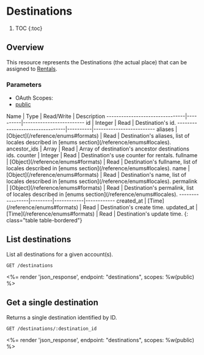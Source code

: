 # Destinations

1. TOC
{:toc}


## Overview

This resource represents the Destinations (the actual place) that can be assigned to [Rentals](/reference/endpoints/rentals/). 

### Parameters
<ul class="nav nav-pills" role="tablist">
  <li class="disabled"><a>OAuth Scopes:</a></li>
  <li class="active"><a href="#public" role="tab" data-toggle="pill">public</a></li>
</ul>
<div class="tab-content" markdown="1">
  <div class="tab-pane active" id="public" markdown="1">
Name                            | Type     | Read/Write | Description
--------------------------------|----------|-------------------------
id                              | Integer  | Read       | Destination's id.
--------------------------------|----------|-------------------------
aliases                         | [Object](/reference/enums#formats)     | Read       | Destination's aliases, list of locales described in [enums section](/reference/enums#locales).
ancestor_ids                    | Array    | Read       | Array of destination's ancestor destinations ids.
counter                         | Integer  | Read       | Destination's use counter for rentals.
fullname                        | [Object](/reference/enums#formats)     | Read       | Destination's fullname, list of locales described in [enums section](/reference/enums#locales).
name                            | [Object](/reference/enums#formats)     | Read       | Destination's name, list of locales described in [enums section](/reference/enums#locales).
permalink                       | [Object](/reference/enums#formats)     | Read       | Destination's permalink, list of locales described in [enums section](/reference/enums#locales).
-----------------|---------|------------|------------
created_at       | [Time](/reference/enums#formats) | Read       | Destination's create time.
updated_at       | [Time](/reference/enums#formats) | Read       | Destination's update time.
{: class="table table-bordered"}
  </div>
</div>

## List destinations

List all destinations for a given account(s).

~~~
GET /destinations
~~~

<%= render 'json_response', endpoint: "destinations", scopes: %w(public) %>

## Get a single destination

Returns a single destination identified by ID.

~~~
GET /destinations/:destination_id
~~~

<%= render 'json_response', endpoint: "destinations", scopes: %w(public) %>

